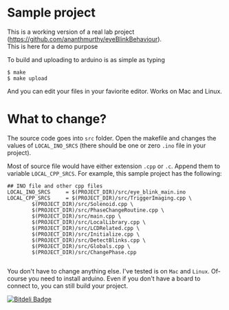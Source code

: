 #  Sample project 

This is a working version of a real lab project (https://github.com/ananthmurthy/eyeBlinkBehaviour).  
This is here for a demo purpose

To build and uploading to arduino  is as simple as typing

    $ make 
    $ make upload 

And you can edit your files in your faviorite editor. Works on Mac and Linux.

# What to change?

The source code goes into `src` folder. Open the makefile and changes the values
of `LOCAL_INO_SRCS` (there should be one or zero `.ino` file in your project). 

Most of source file would have either extension `.cpp` or `.c`. Append them to
variable `LOCAL_CPP_SRCS`. For example, this sample project has the following:

~~~~
## INO file and other cpp files
LOCAL_INO_SRCS     = $(PROJECT_DIR)/src/eye_blink_main.ino 
LOCAL_CPP_SRCS     = $(PROJECT_DIR)/src/TriggerImaging.cpp \
		$(PROJECT_DIR)/src/Solenoid.cpp \
		$(PROJECT_DIR)/src/PhaseChangeRoutine.cpp \
		$(PROJECT_DIR)/src/main.cpp \
		$(PROJECT_DIR)/src/LocalLibrary.cpp \
		$(PROJECT_DIR)/src/LCDRelated.cpp \
		$(PROJECT_DIR)/src/Initialize.cpp \
		$(PROJECT_DIR)/src/DetectBlinks.cpp \
		$(PROJECT_DIR)/src/Globals.cpp \
		$(PROJECT_DIR)/src/ChangePhase.cpp 


~~~~

You don't have to change anything else. I've tested is on `Mac` and `Linux`.
Of-course you need to install arduino. Even if you don't have a board to connect
to, you can still build your project.




[![Bitdeli Badge](https://d2weczhvl823v0.cloudfront.net/dilawar/arduino_sample_project/trend.png)](https://bitdeli.com/free "Bitdeli Badge")

